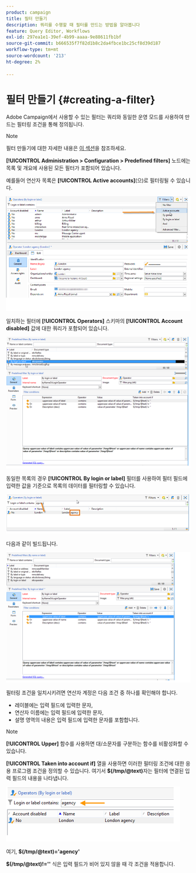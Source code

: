 ```yaml
---
product: campaign
title: 필터 만들기
description: 쿼리를 수행할 때 필터를 만드는 방법을 알아봅니다
feature: Query Editor, Workflows
exl-id: 297ea1e1-39ef-4b99-aaaa-9e88611fb1bf
source-git-commit: b666535f7f82d1b8c2da4fbce1bc25cf8d39d187
workflow-type: tm+mt
source-wordcount: '213'
ht-degree: 2%

---
```


# 필터 만들기 {#creating-a-filter}



Adobe Campaign에서 사용할 수 있는 필터는 쿼리와 동일한 운영 모드를 사용하여 만드는 필터링 조건을 통해 정의됩니다.

>[!NOTE]
>
>필터 만들기에 대한 자세한 내용은 [이 섹션](../../platform/using/filtering-options.md)을 참조하세요.

**[!UICONTROL Administration > Configuration > Predefined filters]** 노드에는 목록 및 개요에 사용된 모든 필터가 포함되어 있습니다.

예를들어 연산자 목록은 **[!UICONTROL Active accounts]**(으)로 필터링될 수 있습니다.

![](assets/query_editor_filter_sample_1.png)

일치하는 필터에 **[!UICONTROL Operators]** 스키마의 **[!UICONTROL Account disabled]** 값에 대한 쿼리가 포함되어 있습니다.

![](assets/query_editor_filter_sample_2.png)

동일한 목록의 경우 **[!UICONTROL By login or label]** 필터를 사용하여 필터 필드에 입력한 값을 기준으로 목록의 데이터를 필터링할 수 있습니다.

![](assets/query_editor_filter_sample_3.png)

다음과 같이 빌드됩니다.

![](assets/query_editor_filter_sample_4.png)

필터링 조건을 일치시키려면 연산자 계정은 다음 조건 중 하나를 확인해야 합니다.

* 레이블에는 입력 필드에 입력한 문자,
* 연산자 이름에는 입력 필드에 입력한 문자,
* 설명 영역의 내용은 입력 필드에 입력한 문자를 포함합니다.

>[!NOTE]
>
>**[!UICONTROL Upper]** 함수를 사용하면 대/소문자를 구분하는 함수를 비활성화할 수 있습니다.

**[!UICONTROL Taken into account if]** 열을 사용하면 이러한 필터링 조건에 대한 응용 프로그램 조건을 정의할 수 있습니다. 여기서 **$(/tmp/@text)**&#x200B;자는 필터에 연결된 입력 필드의 내용을 나타냅니다.

![](assets/query_editor_filter_sample_5.png)

여기, **$(/tmp/@text)=&#39;agency&#39;**

**$(/tmp/@text)!=&#39;&#39;** 식은 입력 필드가 비어 있지 않을 때 각 조건을 적용합니다.
